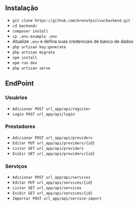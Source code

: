## Instalação

- `git clone https://github.com/brenofpsilva/backend.git`
- `cd backend/`
- `composer install`
- `cp .env.example .env`
- Atualize `.env` e defina suas credenciais de banco de dados 
- `php artisan key:generate`
- `php artisan migrate`
- `npm install`
- `npm run dev`
- `php artisan serve`

## EndPoint

### Usuários
- `Adicionar POST url_app/api/register`
- `Login POST url_app/api/login`

### Prestadores
- `Adicionar POST url_app/api/providers`
- `Editar PUT url_app/api/providers/{id}`
- `Listar GET url_app/api/providers`
- `Exibir GET url_app/api/providers/{id}`

### Serviços
- `Adicionar POST url_app/api/services`
- `Editar PUT url_app/api/services/{id}`
- `Listar GET url_app/api/services`
- `Exibir GET url_app/api/services/{id}`
- `Importar POST url_app/api/service-import`
